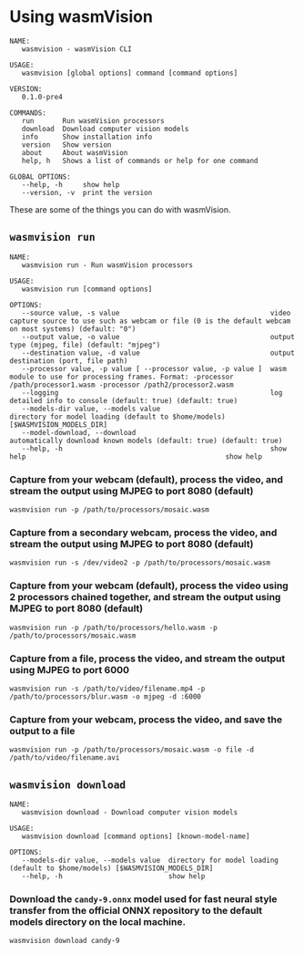 # Using wasmVision

```
NAME:
   wasmvision - wasmVision CLI

USAGE:
   wasmvision [global options] command [command options]

VERSION:
   0.1.0-pre4

COMMANDS:
   run       Run wasmVision processors
   download  Download computer vision models
   info      Show installation info
   version   Show version
   about     About wasmVision
   help, h   Shows a list of commands or help for one command

GLOBAL OPTIONS:
   --help, -h     show help
   --version, -v  print the version
```

These are some of the things you can do with wasmVision.

## `wasmvision run`

```shell
NAME:
   wasmvision run - Run wasmVision processors

USAGE:
   wasmvision run [command options]

OPTIONS:
   --source value, -s value                                     video capture source to use such as webcam or file (0 is the default webcam on most systems) (default: "0")
   --output value, -o value                                     output type (mjpeg, file) (default: "mjpeg")
   --destination value, -d value                                output destination (port, file path)
   --processor value, -p value [ --processor value, -p value ]  wasm module to use for processing frames. Format: -processor /path/processor1.wasm -processor /path2/processor2.wasm
   --logging                                                    log detailed info to console (default: true) (default: true)
   --models-dir value, --models value                           directory for model loading (default to $home/models) [$WASMVISION_MODELS_DIR]
   --model-download, --download                                 automatically download known models (default: true) (default: true)
   --help, -h                                                   show help                                                 show help
```

### Capture from your webcam (default), process the video, and stream the output using MJPEG to port 8080 (default)

```shell
wasmvision run -p /path/to/processors/mosaic.wasm
```

### Capture from a secondary webcam, process the video, and stream the output using MJPEG to port 8080 (default)

```shell
wasmvision run -s /dev/video2 -p /path/to/processors/mosaic.wasm
```

### Capture from your webcam (default), process the video using 2 processors chained together, and stream the output using MJPEG to port 8080 (default)

```shell
wasmvision run -p /path/to/processors/hello.wasm -p /path/to/processors/mosaic.wasm
```

### Capture from a file, process the video, and stream the output using MJPEG to port 6000

```shell
wasmvision run -s /path/to/video/filename.mp4 -p /path/to/processors/blur.wasm -o mjpeg -d :6000
```

### Capture from your webcam, process the video, and save the output to a file

```shell
wasmvision run -p /path/to/processors/mosaic.wasm -o file -d /path/to/video/filename.avi
```

## `wasmvision download`

```shell
NAME:
   wasmvision download - Download computer vision models

USAGE:
   wasmvision download [command options] [known-model-name]

OPTIONS:
   --models-dir value, --models value  directory for model loading (default to $home/models) [$WASMVISION_MODELS_DIR]
   --help, -h                          show help
```

### Download the `candy-9.onnx` model used for fast neural style transfer from the official ONNX repository to the default models directory on the local machine.

```shell
wasmvision download candy-9
```
